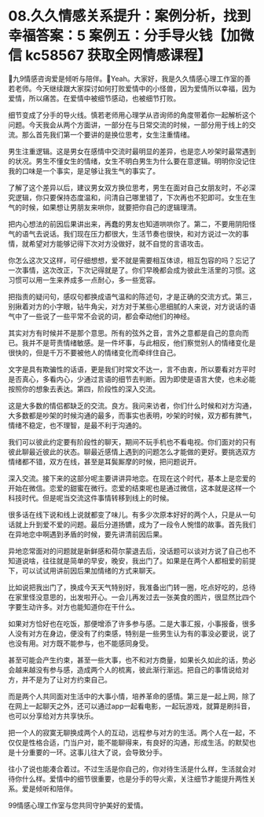 # 08.久久情感关系提升：案例分析，找到幸福答案：5 案例五：分手导火钱【加微信 kc58567 获取全网情感课程】

🎼九9情感咨询爱是倾听与陪伴。🎼Yeah。大家好，我是久久情感心理工作室的善若老师。今天继续跟大家探讨如何打败爱情中的小怪兽，因为爱情所以幸福，因为爱情，所以痛苦。在爱情中被细节感动，也被细节打败。

细节变成了分手的导火线。慎若老师用心理学从咨询师的角度带着你一起解析这个问题。今天我会从两个方面讲，一部分在与日常交流的时候，一部分用于线上的交流。那么首先我们第一个要讲的是换位思考，女生注重情绪。

男生注重逻辑。这是男女在感情中交流时最明显的差异，也是恋人吵架时最常遇到的状况。男生不懂女生的情绪，女生不明白男生为什么要在意逻辑。明明你没记住我的口味是一个事实，是足够让我生气的事实了。

了解了这个差异以后，建议男女双方换位思考，男生在面对自己女朋友时，不必深究逻辑，你只要保持态度温和，问清自己哪里错了，下次再也不犯即可。女生在生气的时候，如果想让男朋友来哄你，就要把你自己的逻辑理清。

把内心想法的前因后果讲出来，再蠢的男友也知道哄哄你了。第二，不要用阴阳怪气的语气去说话。我们现在压力都很大，生活节奏也很快，和对方说过一次的事情，就希望对方能够记得下次对方没做好，就不自觉的言语攻击。

你怎么这次又这样，可仔细想想，爱不就是需要相互体谅，相互包容的吗？忘记了一次事情，这次改正，下次记得就是了。你们早晚都会成为彼此生活里的习惯。这习惯可以用一生来养成多一点耐心，多一些宽容。

把指责的疑问句，感叹句都换成语气温和的陈述句，才是正确的交流方式。第三，别揪着对方的小字眼，钻牛角尖，对方对于某些心思细腻的人来说，对方说话的语气中了一些说了一些平常不会说的词，都会牵动他们的神经。

其实对方有时候并不是那个意思。所有的弦外之音，言外之意都是自己的意向而已。我并不是苛责情绪敏感。是一件坏事，与此相反，他们察觉别人的情绪变化是很快的，但是千万不要被他人的情绪变化而牵绊住自己。

文字是具有欺骗性的话语，更是我们时常文不达一，言不由衷，所以要看对方平时是否真心，多看内心，少通过言语的细节去判断。因为即使是语言大使，也未必能按照你的想象去表达。第四，阶段性的深入交流。

这是大多数的情侣都缺乏的交流。良方。我问来访者，你们什么时候和对方沟通，大多数都是吵架的时候沟通的最多，而事实也表明，吵架的时候，双方都有脾气，情绪不稳定，也不理智，是最不利于沟通的。

我们可以彼此约定要有阶段性的聊天，期间不玩手机也不看电视。你们面对的只有彼此聊最近彼此的状态。聊最近感情上遇到的问题怎么才能做的更好。要挑选双方情绪都不错，双方在线，甚至是耳鬓厮摩的时候，把问题说开。

深入交流。接下来的这部分呢主要讲讲异地恋。在现在这个时代，基本上是恋爱的开始在微信。恋爱的甜蜜在微行。恋爱的结束呢也是通过微信，这本就是这样一个科技时代。但是呢当交流这件事情转移到线上的时候。

很多话在线下说和线上说就都变了味儿。有多少次原本好好的两个人，只是从一句话就上升到爱不爱的问题。最后分道扬镳，成为了一段令人惋惜的故事。首先我们在异地恋中啊遇到矛盾的时候，要先讲清前因后果。

异地恋常面对的问题就是新鲜感和荷尔蒙退去后，没话题可以谈对方说了自己也不知道说啥，往往就是简单的早安，晚安，我出门了。如果是在两个人都相爱的前提下，可以试试用讲前因后果加情绪的方式来聊天。

比如说把我出门了，换成今天天气特别好，我准备出门转一圈，吃点好吃的，总待在家里怪没意思的，出发啦开心。一会儿再发过去一张美食的图片，很显然比四个字要生动许多。对方也能知道你在干什么。

如果对方恰好也在吃饭，那便增添了许多参与感。二是大事汇报，小事报备，很多人没有对方在身边，便没有了约束感，特别是一些男生认为有的事没必要说，说了也没有用。对方既不能参与，也不能感同身受。

甚至可能会产生约束，甚至一些大事，也不和对方商量，如果长久如此的话，势必会越来越没有参与感，造成两个人的梳离，彼此渐行渐远。把自己的事情说给对方，并不是为了让对方约束自己。

而是两个人共同面对生活中的大事小情，培养革命的感情。第三是一起上网，除了在网上一起聊天之外，还可以通过app一起看电影，一起玩游戏，就算是刷抖音，也可以分享给对方共享快乐。

把一个人的寂寞无聊换成两个人的互动，远程参与对方的生活。两个人在一起，不仅仅是性格合适，门当户对，能不能聊得来，有良好的沟通，形成生活。的默契也是十分重要的一环。这事儿往大了说，会导致分手。

往小了说也能凑合着过。不过生活是你自己的，你对待生活是什么样，生活就会对待你什么样。爱情中的细节很重要，也是分手的导火索，关注细节才能提升两性关系。爱是倾听和陪伴。

99情感心理工作室与您共同守护美好的爱情。